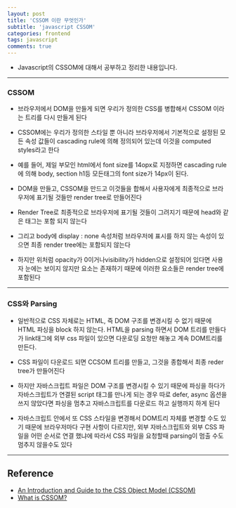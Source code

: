 ```yaml
---
layout: post
title: 'CSSOM 이란 무엇인가'
subtitle: 'javascript CSSOM'
categories: frontend
tags: javascript
comments: true
---
```


- Javascript의 CSSOM에 대해서 공부하고 정리한 내용입니다.

---

### CSSOM

- 브라우저에서 DOM을 만들게 되면 우리가 정의한 CSS를 병합해서 CSSOM 이라는 트리를 다시 만들게 된다

- CSSOM에는 우리가 정의한 스타일 뿐 아니라 브라우저에서 기본적으로 설정된 모든 속성 값들이 cascading rule에 의해 정의되어 있는데 이것을 computed styles라고 한다

- 예를 들어, 제일 부모인 html에서 font size를 14opx로 지정하면 cascading rule에 의해 body, section h1등 모든태그의 font size가 14px이 된다.

- DOM을 만들고, CSSOM을 만드고 이것들을 합해서 사용자에게 최종적으로 브라우저에 표기될 것들만 render tree로 만들어진다

- Render Tree로 최종적으로 브라우저에 표기될 것들이 그려지기 때문에 head와 같은 태그는 포함 되지 않는다

- 그리고 body에 display : none 속성처럼 브라우저에 표시를 하지 않는 속성이 있으면 최종 render tree에는 포함되지 않는다

- 하지만 위처럼 opacity가 0이거나visibility가 hidden으로 설정되어 있다면 사용자 눈에는 보이지 않지만 요소는 존재하기 때문에 이러한 요소들은 render tree에 포함된다

---

### CSS와 Parsing

- 일반적으로 CSS 자체로는 HTML, 즉 DOM 구조를 변경시킬 수 없기 때문에 HTML 파싱을 block 하지 않는다. HTML을 parsing 하면서 DOM 트리를 만들다가 link태그에 외부 css 파일이 있으면 다운로딩 요청만 해놓고 계속 DOM트리를 만든다.

- CSS 파일이 다운로드 되면 CCSOM 트리를 만들고, 그것을 종합해서 최종 reder tree가 만들어진다

- 하지만 자바스크립트 파일은 DOM 구조를 변경시킬 수 있기 때문에 파싱을 하다가 자바스크립트가 연결된 script 태그를 만나게 되는 경우 따로 defer, async 옵션을 쓰지 않았다면 파싱을 멈추고 자바스크립트를 다운로드 하고 실행까지 하게 된다

- 자바스크립트 안에서 또 CSS 스타일을 변경해서 DOM트리 자체를 변경할 수도 있기 때문에 브라우저마다 구현 사항이 다르지만, 외부 자바스크립트와 외부 CSS 파일을 어떤 순서로 연결 했냐에 따라서 CSS 파일을 요청할때 parsing이 멈출 수도 멈추지 않을수도 있다

---

## Reference

- [An Introduction and Guide to the CSS Object Model (CSSOM)](https://css-tricks.com/an-introduction-and-guide-to-the-css-object-model-cssom/)
- [What is CSSOM?](https://varvy.com/performance/cssom.html)
